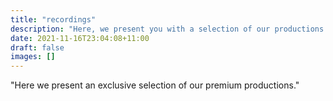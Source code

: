 ```yaml
---
title: "recordings"
description: "Here, we present you with a selection of our productions."
date: 2021-11-16T23:04:08+11:00
draft: false
images: []
---
```


"Here we present an exclusive selection of our premium productions."
